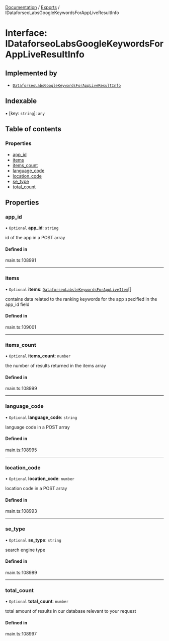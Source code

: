 [Documentation](../README.md) / [Exports](../modules.md) / IDataforseoLabsGoogleKeywordsForAppLiveResultInfo

# Interface: IDataforseoLabsGoogleKeywordsForAppLiveResultInfo

## Implemented by

- [`DataforseoLabsGoogleKeywordsForAppLiveResultInfo`](../classes/DataforseoLabsGoogleKeywordsForAppLiveResultInfo.md)

## Indexable

▪ [key: `string`]: `any`

## Table of contents

### Properties

- [app\_id](IDataforseoLabsGoogleKeywordsForAppLiveResultInfo.md#app_id)
- [items](IDataforseoLabsGoogleKeywordsForAppLiveResultInfo.md#items)
- [items\_count](IDataforseoLabsGoogleKeywordsForAppLiveResultInfo.md#items_count)
- [language\_code](IDataforseoLabsGoogleKeywordsForAppLiveResultInfo.md#language_code)
- [location\_code](IDataforseoLabsGoogleKeywordsForAppLiveResultInfo.md#location_code)
- [se\_type](IDataforseoLabsGoogleKeywordsForAppLiveResultInfo.md#se_type)
- [total\_count](IDataforseoLabsGoogleKeywordsForAppLiveResultInfo.md#total_count)

## Properties

### app\_id

• `Optional` **app\_id**: `string`

id of the app in a POST array

#### Defined in

main.ts:108991

___

### items

• `Optional` **items**: [`DataforseoLabsleKeywordsForAppLiveItem`](../classes/DataforseoLabsleKeywordsForAppLiveItem.md)[]

contains data related to the ranking keywords for the app specified in the app_id field

#### Defined in

main.ts:109001

___

### items\_count

• `Optional` **items\_count**: `number`

the number of results returned in the items array

#### Defined in

main.ts:108999

___

### language\_code

• `Optional` **language\_code**: `string`

language code in a POST array

#### Defined in

main.ts:108995

___

### location\_code

• `Optional` **location\_code**: `number`

location code in a POST array

#### Defined in

main.ts:108993

___

### se\_type

• `Optional` **se\_type**: `string`

search engine type

#### Defined in

main.ts:108989

___

### total\_count

• `Optional` **total\_count**: `number`

total amount of results in our database relevant to your request

#### Defined in

main.ts:108997
